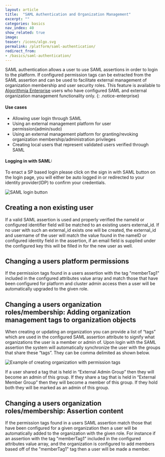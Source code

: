 ```yaml
---
layout: article
title:  "SAML Authentication and Organization Management"
excerpt: ""
categories: basics
nav_index: 40
show_related: true
image:
teaser: /icons/algo.svg
permalink: /platform/saml-authentication/
redirect_from:
- /basics/saml-authentication/
---
```


SAML authentication allows a user to use SAML assertions in order to login to the platform. If configured permission tags can be extracted from the SAML assertion and can be used to 
facilitate external management of organization membership and user security roles.
This feature is available to [Algorithmia Enterprise](/enterprise) users who have configured SAML and external organization management functionality only.
{: .notice-enterprise}

#### Use cases
- Allowing user login through SAML
- Using an external management platform for user permission(admin/sudo)
- Using an external management platform for granting/revoking organization membership/administration privileges
- Creating local users that represent validated users verified through SAML

#### Logging in with SAML:


To enact a SP based login please click on the sign in with SAML button on the login page, you will either be auto logged in or redirected to your identity provider(IDP) to confirm your credentials.


![SAML login button](/developers/images/post_images/saml/saml-login-button.png)


## Creating a non existing user

If a valid SAML assertion is used and properly verified the nameId or configured identifier field will be matched to an existing users external_id. If no user with such an external_id exists one will be created, 
the external_id and username of the user will match the value found in the nameID or configured identity field in the assertion, if an email field is supplied under the configured key this will be filled in for the new user as well.


## Changing a users platform permissions

If the permission tags found in a users assertion with the tag "memberTag1" included in the configured attributes value array and match those that have been configured for platform and cluster admin access then a user will be automatically upgraded to the given role.


## Changing a users organization roles/membership: Adding organization management tags to organization objects

When creating or updating an organization you can provide a list of “tags” which are used in the configured SAML assertion attribute to signify what organizations the user is a member or admin of. Upon login with the SAML assertion the system will automatically synchronize the user with the groups that share these “tags”. They can be comma delimited as shown below.

![Example of creating organization with permission tags](/developers/images/post_images/jwt-sync/create_org_perm_tags.png)

If a user shared a tag that is held in “External Admin Group” then they will become an admin of this group. If they share a tag that is held in “External Member Group” then they will become a member of this group. If they hold both they will be marked as an admin of this group.

## Changing a users organization roles/membership: Assertion content

If the permission tags found in a users SAML assertion match those that have been configured for a given organization then a user will be automatically added to the organization with the given role.
For instance if an assertion with the tag "memberTag1" included in the configured attributes value array, and the organization is configured to add members based off of the "memberTag1" tag then a user will be made a member.



